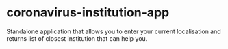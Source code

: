 # coronavirus-institution-app

Standalone application that allows you to enter your current localisation and returns list of closest institution that can help you.
